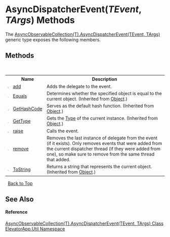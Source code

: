 # AsyncDispatcherEvent(*TEvent*, *TArgs*) Methods
 

The <a href="T_ElevatorApp_Util_AsyncObservableCollection_1_AsyncDispatcherEvent_2">AsyncObservableCollection(T).AsyncDispatcherEvent(TEvent, TArgs)</a> generic type exposes the following members.


## Methods
&nbsp;<table><tr><th></th><th>Name</th><th>Description</th></tr><tr><td>![Public method](media/pubmethod.gif "Public method")</td><td><a href="M_ElevatorApp_Util_AsyncObservableCollection_1_AsyncDispatcherEvent_2_add">add</a></td><td>
Adds the delegate to the event.</td></tr><tr><td>![Public method](media/pubmethod.gif "Public method")</td><td><a href="http://msdn2.microsoft.com/en-us/library/bsc2ak47" target="_blank">Equals</a></td><td>
Determines whether the specified object is equal to the current object.
 (Inherited from <a href="http://msdn2.microsoft.com/en-us/library/e5kfa45b" target="_blank">Object</a>.)</td></tr><tr><td>![Public method](media/pubmethod.gif "Public method")</td><td><a href="http://msdn2.microsoft.com/en-us/library/zdee4b3y" target="_blank">GetHashCode</a></td><td>
Serves as the default hash function.
 (Inherited from <a href="http://msdn2.microsoft.com/en-us/library/e5kfa45b" target="_blank">Object</a>.)</td></tr><tr><td>![Public method](media/pubmethod.gif "Public method")</td><td><a href="http://msdn2.microsoft.com/en-us/library/dfwy45w9" target="_blank">GetType</a></td><td>
Gets the <a href="http://msdn2.microsoft.com/en-us/library/42892f65" target="_blank">Type</a> of the current instance.
 (Inherited from <a href="http://msdn2.microsoft.com/en-us/library/e5kfa45b" target="_blank">Object</a>.)</td></tr><tr><td>![Public method](media/pubmethod.gif "Public method")</td><td><a href="M_ElevatorApp_Util_AsyncObservableCollection_1_AsyncDispatcherEvent_2_raise">raise</a></td><td>
Calls the event.</td></tr><tr><td>![Public method](media/pubmethod.gif "Public method")</td><td><a href="M_ElevatorApp_Util_AsyncObservableCollection_1_AsyncDispatcherEvent_2_remove">remove</a></td><td>
Removes the last instance of delegate from the event (if it exists). Only removes events that were added from the current dispatcher thread (if they were added from one), so make sure to remove from the same thread that added.</td></tr><tr><td>![Public method](media/pubmethod.gif "Public method")</td><td><a href="http://msdn2.microsoft.com/en-us/library/7bxwbwt2" target="_blank">ToString</a></td><td>
Returns a string that represents the current object.
 (Inherited from <a href="http://msdn2.microsoft.com/en-us/library/e5kfa45b" target="_blank">Object</a>.)</td></tr></table>&nbsp;
<a href="#asyncdispatcherevent(*tevent*,-*targs*)-methods">Back to Top</a>

## See Also


#### Reference
<a href="T_ElevatorApp_Util_AsyncObservableCollection_1_AsyncDispatcherEvent_2">AsyncObservableCollection(T).AsyncDispatcherEvent(TEvent, TArgs) Class</a><br /><a href="N_ElevatorApp_Util">ElevatorApp.Util Namespace</a><br />